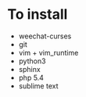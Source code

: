 To install
==========
- weechat-curses
- git
- vim + vim_runtime
- python3
- sphinx
- php 5.4
- sublime text
